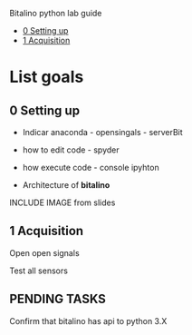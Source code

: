 Bitalino python lab guide

* [0 Setting up](#settingup)
* [1 Acquisition](#acq)



# List goals

## <a name="settingup"></a> 0 Setting up
- Indicar anaconda - opensingals - serverBit

- how to edit code - spyder
- how execute code - console ipyhton

- Architecture of **bitalino** 

INCLUDE IMAGE from slides 


## <a name="acq"></a> 1 Acquisition

Open open signals

Test all sensors 

## 


## PENDING TASKS

Confirm that bitalino has api to python 3.X
